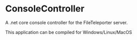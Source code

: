 # ConsoleController
A .net core console controller for the FileTeleporter server.

This application can be compiled for Windows/Linux/MacOS
